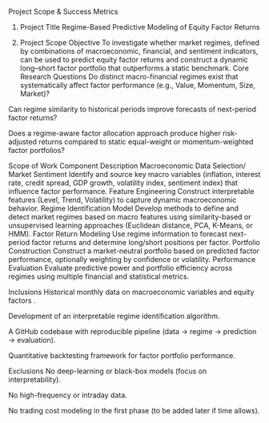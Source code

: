 Project Scope & Success Metrics
1. Project Title
Regime-Based Predictive Modeling of Equity Factor Returns

2. Project Scope
Objective
To investigate whether market regimes, defined by combinations of macroeconomic, financial, and sentiment indicators, can be used to predict equity factor returns and construct a dynamic long–short factor portfolio that outperforms a static benchmark.
Core Research Questions
Do distinct macro-financial regimes exist that systematically affect factor performance (e.g., Value, Momentum, Size, Market)?


Can regime similarity to historical periods improve forecasts of next-period factor returns?


Does a regime-aware factor allocation approach produce higher risk-adjusted returns compared to static equal-weight or momentum-weighted factor portfolios?


Scope of Work
Component
Description
Macroeconomic Data Selection/ Market Sentiment 
Identify and source key macro variables (inflation, interest rate, credit spread, GDP growth, volatility index, sentiment index) that influence factor performance.
Feature Engineering
Construct interpretable features (Level, Trend, Volatility) to capture dynamic macroeconomic behavior.
Regime Identification Model
Develop methods to define and detect market regimes based on macro features using similarity-based or unsupervised learning approaches (Euclidean distance, PCA, K-Means, or HMM).
Factor Return Modeling
Use regime information to forecast next-period factor returns and determine long/short positions per factor.
Portfolio Construction
Construct a market-neutral portfolio based on predicted factor performance, optionally weighting by confidence or volatility.
Performance Evaluation
Evaluate predictive power and portfolio efficiency across regimes using multiple financial and statistical metrics.

Inclusions
Historical monthly data on macroeconomic variables and equity factors .


Development of an interpretable regime identification algorithm.


A GitHub codebase with reproducible pipeline (data → regime → prediction → evaluation).


Quantitative backtesting framework for factor portfolio performance.


Exclusions
No deep-learning or black-box models (focus on interpretability).


No high-frequency or intraday data.


No trading cost modeling in the first phase (to be added later if time allows).
